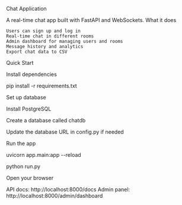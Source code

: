 Chat Application

A real-time chat app built with FastAPI and WebSockets.
What it does

    Users can sign up and log in
    Real-time chat in different rooms
    Admin dashboard for managing users and rooms
    Message history and analytics
    Export chat data to CSV


Quick Start


Install dependencies


pip install -r requirements.txt



Set up database

Install PostgreSQL

Create a database called chatdb

Update the database URL in config.py if needed


Run the app


uvicorn app.main:app --reload


python run.py

Open your browser


API docs: http://localhost:8000/docs
Admin panel: http://localhost:8000/admin/dashboard
